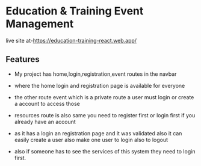 
# Education & Training Event Management

live site at-https://education-training-react.web.app/



## Features

- My project has home,login,registration,event routes in the navbar

- where the home login and registration page is available for everyone 

- the other route event which is a private route a user must login or create a account to access those

- resources route is also same you need to register first or login first if you already have an account 

- as it has a login an registration page and it was validated also it can easily create a user also make one user to login also to logout

- also if someone has to see the services of this system they need to login first.

